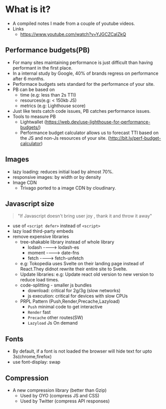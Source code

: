 # What is it?
- A compiled notes I made from a couple of youtube videos.
- Links
  - https://www.youtube.com/watch?v=YJGCZCaIZkQ

## Performance budgets(PB)
- For many sites maintaining performance is just difficult than having performant in the first place.
- In a internal study by Google, 40% of brands regress on performance after 6 months.
- Performace budgets sets standard for the performance of your site.
- PB can be based on
  - time (e.g: less than 2s TTI)
  - resources(e.g: < 150kb JS)
  - metrics (e.g: Lighthouse score)
- Just like tests catch code issues, PB catches performance issues.
- Tools to measure PB
  - Lightwallet (https://web.dev/use-lighthouse-for-performance-budgets/)
  - Performance budget calculator allows us to forecast 
    TTI based on the JS and non-Js resources of your site.
    (http://bit.ly/perf-budget-calculator)

## Images
   - lazy loading: reduces initial load by almost 70%.
   - responsive images: by width or by density
   - Image CDN
     - Trivago ported to a image CDN by cloudinary.

## Javascript size
   > "If Javascript doesn't bring user joy , thank it and throw it away"
 
   - use of `<script defer>` instead of `<script>`
   - lazy load third-party embeds
   - remove expensive libraries
     - tree-shakable library instead of whole library
       - lodash ----> lodash-es
       - moment ----> date-fns
       - fetch  ----> fetch-unfetch
     - e.g: Tokopedia uses Svelte on their landing page instead of React.They didnot rewrite their entire site to Svelte.
     - Update libraries: e.g: Update react old version to new version to reduce load times. 
     - code-splitting - smaller js bundles
       - download: critical for 2g/3g (slow networks)
       - js execution: critical for devices with slow CPUs
     - PRPL Pattern (Push,Render,Precache,Lazyload)
       - `Push` minimal code to get interactive
       - `Render` fast
       - `Precache` other routes(SW)
       - `Lazyload` Js On demand

## Fonts
- By default, if a font is not loaded the browser will hide text for upto 3s(chrome,firefox)
- use font-display: swap

## Compression
- A new compression library  (better than Gzip)
  - Used by OYO (compress JS and CSS)
  - Used by Twitter (compress API responses)
